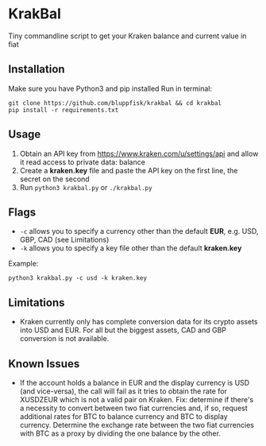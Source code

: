 # KrakBal
Tiny commandline script to get your Kraken balance and current value in fiat

## Installation
Make sure you have Python3 and pip installed
Run in terminal:
```
git clone https://github.com/bluppfisk/krakbal && cd krakbal
pip install -r requirements.txt
```

## Usage
1. Obtain an API key from https://www.kraken.com/u/settings/api and allow it read access to private data: balance
2. Create a **kraken.key** file and paste the API key on the first line, the secret on the second
3. Run `python3 krakbal.py` or `./krakbal.py`

## Flags
* `-c` allows you to specify a currency other than the default **EUR**, e.g. USD, GBP, CAD (see Limitations)
* `-k` allows you to specify a key file other than the default **kraken.key**

Example:

`python3 krakbal.py -c usd -k kraken.key`

## Limitations
* Kraken currently only has complete conversion data for its crypto assets into USD and EUR. For all but the biggest assets, CAD and GBP conversion is not available.

## Known Issues
* If the account holds a balance in EUR and the display currency is USD (and vice-versa), the call will fail as it tries to obtain the rate for XUSDZEUR which is not a valid pair on Kraken. Fix: determine if there's a necessity to convert between two fiat currencies and, if so, request additional rates for BTC to balance currency and BTC to display currency. Determine the exchange rate between the two fiat currencies with BTC as a proxy by dividing the one balance by the other.